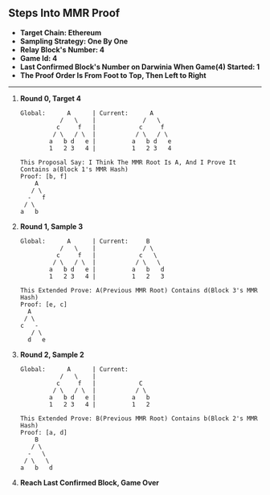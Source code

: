 ## Steps Into MMR Proof

- **Target Chain: Ethereum**
- **Sampling Strategy: One By One**
- **Relay Block's Number: 4**
- **Game Id: 4**
- **Last Confirmed Block's Number on Darwinia When Game(4) Started: 1**
- **The Proof Order Is From Foot to Top, Then Left to Right**

---

1. **Round 0, Target 4**
	```
	Global:      A      | Current:      A
	           /   \    |             /   \
	          c     f   |            c     f
	         / \   / \  |           / \   / \
	        a   b d   e |          a   b d   e
	        1   2 3   4 |          1   2 3   4

	This Proposal Say: I Think The MMR Root Is A, And I Prove It Contains a(Block 1's MMR Hash)
	Proof: [b, f]
	    A
	   / \
	  -   f
	 / \
	a   b
	```

1. **Round 1, Sample 3**
	```
	Global:      A      | Current:     B
	           /   \    |             / \
	          c     f   |            c   \
	         / \   / \  |           / \   \
	        a   b d   e |          a   b   d
	        1   2 3   4 |          1   2   3

	This Extended Prove: A(Previous MMR Root) Contains d(Block 3's MMR Hash)
	Proof: [e, c]
	  A
	 / \
	c   -
	   / \
	  d   e
	```

1. **Round 2, Sample 2**
	```
	Global:      A      | Current:
	           /   \    |
	          c     f   |            C
	         / \   / \  |           / \
	        a   b d   e |          a   b
	        1   2 3   4 |          1   2

	This Extended Prove: B(Previous MMR Root) Contains b(Block 2's MMR Hash)
	Proof: [a, d]
	    B
	   / \
	  -   \
	 / \   \
	a   b   d
	```

1. **Reach Last Confirmed Block, Game Over**
